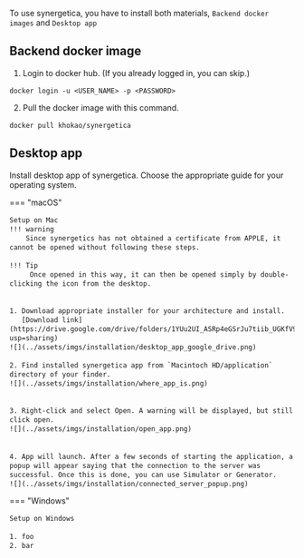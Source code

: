 To use synergetica, you have to install both materials, `Backend docker images` and `Desktop app`

## Backend docker image

1. Login to docker hub. (If you already logged in, you can skip.)
```console
docker login -u <USER_NAME> -p <PASSWORD>
```

2. Pull the docker image with this command.
```console
docker pull khokao/synergetica
```


## Desktop app

Install desktop app of synergetica. Choose the appropriate guide for your operating system.

=== "macOS"

    Setup on Mac
    !!! warning
        Since synergetics has not obtained a certificate from APPLE, it cannot be opened without following these steps.
    
    !!! Tip
         Once opened in this way, it can then be opened simply by double-clicking the icon from the desktop.


    1. Download appropriate installer for your architecture and install.
       [Download link](https://drive.google.com/drive/folders/1YUu2UI_ASRp4eGSrJu7tiib_UGKfV9hT?usp=sharing)
    ![](../assets/imgs/installation/desktop_app_google_drive.png)

    2. Find installed synergetica app from `Macintoch HD/application` directory of your finder.
    ![](../assets/imgs/installation/where_app_is.png)


    3. Right-click and select Open. A warning will be displayed, but still click open.
    ![](../assets/imgs/installation/open_app.png)
    　

    4. App will launch. After a few seconds of starting the application, a popup will appear saying that the connection to the server was successful. Once this is done, you can use Simulator or Generator.
    ![](../assets/imgs/installation/connected_server_popup.png)


        


=== "Windows"

    Setup on Windows

    1. foo
    2. bar


